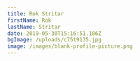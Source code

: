 ```yaml
---
title: Rok Stritar
firstName: Rok
lastName: Stritar
date: 2019-05-30T15:16:51.186Z
bgImage: /uploads/c75t9135.jpg
image: /images/blank-profile-picture.png
---
```

